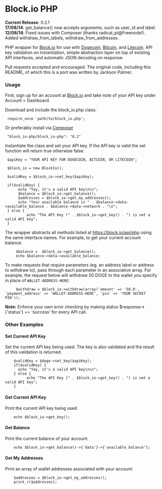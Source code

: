 Block.io PHP
===========

**Current Release**: 0.2.1  
**17/08/14**: get_balance() now accepts arguments, such as user_id and label.
**12/08/14**: Fixed issues with Composer (thanks radical_pi@Freenode!). Added withdraw_from_labels, withdraw_from_addresses.


PHP wrapper for [Block.io](https://block.io/) for use with [Dogecoin](http://dogecoin.com/), [Bitcoin](http://bitcoin.org/), and [Litecoin](http://litecoin.org). API key validation on instantiation, simple abstraction layer on top of existing API interfaces, and automatic JSON decoding on response.

Pull requests accepted and encouraged. The original code, including this README, of which this is a port was written by Jackson Palmer.

### Usage

First, sign up for an account at [Block.io](https://block.io/) and take note of your API key under Account > Dashboard.

Download and include the block_io.php class:


	 require_once 'path/to/block_io.php';


Or preferably install via [Composer](https://getcomposer.org/)


   	 "block_io-php/block_io-php": "0.2"


Instantiate the class and set your API key. If the API key is valid the set function will return true otherwise false.


	 $apiKey = "YOUR API KEY FOR DOGECOIN, BITCOIN, OR LITECOIN";

   	 $block_io = new BlockIo();

   	 $validKey = $block_io->set_key($apiKey);

   	 if($validKey) {
	      echo "Yay, it's a valid API key\n\n";
	      $balance = $block_io->get_balance();
	      $addresses = $block_io->get_my_addresses();
	      echo "Your available balance is " . $balance->data->available_balance . $balance->data->network . "\n";
   	 } else {
     	      echo "The API Key (" . $block_io->get_key() . ") is not a valid API key";
   	 }


The wrapper abstracts all methods listed at https://block.io/api/php using the same interface names. For example, to get your current account balance:

         $balance =  $block_io->get_balance();
         echo $balance->data->available_balance;


To make requests that require parameters (eg. an address label or address to withdraw to), pass through each parameter in an associative array. For example, the request below will withdraw 50 DOGE to the wallet you specify in place of `WALLET-ADDRESS-HERE`:


         $withdraw = $block_io->withdraw(array('amount' => '50.0', 'payment_address' => 'WALLET-ADDRESS-HERE', 'pin' => 'YOUR SECRET PIN'));


**Note:** Enforce your own error checking by making status $response->{'status'} == 'success' for every API call.

### Other Examples

#### Set Current API Key

Set the current API key being used. The key is also validated and the result of this validation is returned.


        $validKey = $doge->set_key($apiKey);
    	if($validKey) {
	      echo "Yay, it's a valid API key\n\n";
    	} else {
              echo "The API Key (" . $block_io->get_key() . ") is not a valid API key";
    	}


#### Get Current API Key

Print the current API key being used


        echo $block_io->get_key();


#### Get Balance

Print the current balance of your account.


        echo $block_io->get_balance()->{'data'}->{'available_balance'};


#### Get My Addresses

Print an array of wallet addresses associated with your account:


        $addresses = $block_io->get_my_addresses();
    	print_r($addresses);


